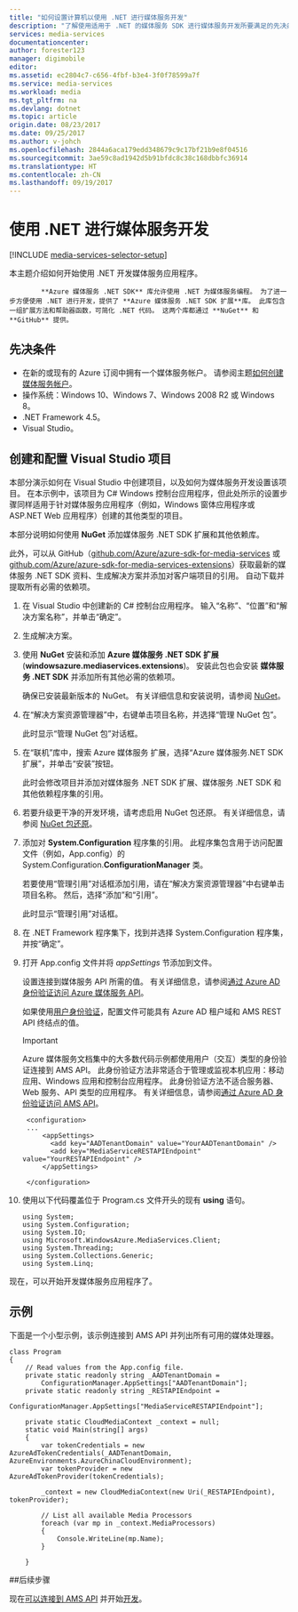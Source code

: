 ```yaml
---
title: "如何设置计算机以使用 .NET 进行媒体服务开发"
description: "了解使用适用于 .NET 的媒体服务 SDK 进行媒体服务开发所要满足的先决条件。 此外，了解如何创建 Visual Studio 应用程序。"
services: media-services
documentationcenter: 
author: forester123
manager: digimobile
editor: 
ms.assetid: ec2804c7-c656-4fbf-b3e4-3f0f78599a7f
ms.service: media-services
ms.workload: media
ms.tgt_pltfrm: na
ms.devlang: dotnet
ms.topic: article
origin.date: 08/23/2017
ms.date: 09/25/2017
ms.author: v-johch
ms.openlocfilehash: 2844a6aca179edd348679c9c17bf21b9e8f04516
ms.sourcegitcommit: 3ae59c8ad1942d5b91bfdc8c38c168dbbfc36914
ms.translationtype: HT
ms.contentlocale: zh-CN
ms.lasthandoff: 09/19/2017
---
```

# <a name="media-services-development-with-net"></a>使用 .NET 进行媒体服务开发
[!INCLUDE [media-services-selector-setup](../../includes/media-services-selector-setup.md)]

本主题介绍如何开始使用 .NET 开发媒体服务应用程序。


            **Azure 媒体服务 .NET SDK** 库允许使用 .NET 为媒体服务编程。 为了进一步方便使用 .NET 进行开发，提供了 **Azure 媒体服务 .NET SDK 扩展**库。 此库包含一组扩展方法和帮助器函数，可简化 .NET 代码。 这两个库都通过 **NuGet** 和 **GitHub** 提供。

## <a name="prerequisites"></a>先决条件
* 在新的或现有的 Azure 订阅中拥有一个媒体服务帐户。 请参阅主题[如何创建媒体服务帐户](media-services-portal-create-account.md)。
* 操作系统：Windows 10、Windows 7、Windows 2008 R2 或 Windows 8。
* .NET Framework 4.5。
* Visual Studio。

## <a name="create-and-configure-a-visual-studio-project"></a>创建和配置 Visual Studio 项目
本部分演示如何在 Visual Studio 中创建项目，以及如何为媒体服务开发设置该项目。  在本示例中，该项目为 C# Windows 控制台应用程序，但此处所示的设置步骤同样适用于针对媒体服务应用程序（例如，Windows 窗体应用程序或 ASP.NET Web 应用程序）创建的其他类型的项目。

本部分说明如何使用 **NuGet** 添加媒体服务 .NET SDK 扩展和其他依赖库。

此外，可以从 GitHub（[github.com/Azure/azure-sdk-for-media-services](https://github.com/Azure/azure-sdk-for-media-services) 或 [github.com/Azure/azure-sdk-for-media-services-extensions](https://github.com/Azure/azure-sdk-for-media-services-extensions)）获取最新的媒体服务 .NET SDK 资料、生成解决方案并添加对客户端项目的引用。 自动下载并提取所有必需的依赖项。

1. 在 Visual Studio 中创建新的 C# 控制台应用程序。 输入“名称”、“位置”和“解决方案名称”，并单击“确定”。
2. 生成解决方案。
3. 使用 **NuGet** 安装和添加 **Azure 媒体服务 .NET SDK 扩展** (**windowsazure.mediaservices.extensions**)。 安装此包也会安装 **媒体服务 .NET SDK** 并添加所有其他必需的依赖项。
   
    确保已安装最新版本的 NuGet。 有关详细信息和安装说明，请参阅 [NuGet](http://nuget.codeplex.com/)。
4. 在“解决方案资源管理器”中，右键单击项目名称，并选择“管理 NuGet 包”。
   
    此时显示“管理 NuGet 包”对话框。
5. 在“联机”库中，搜索 Azure 媒体服务 扩展，选择“Azure 媒体服务.NET SDK 扩展”，并单击“安装”按钮。
   
    此时会修改项目并添加对媒体服务 .NET SDK 扩展、媒体服务 .NET SDK 和其他依赖程序集的引用。
6. 若要升级更干净的开发环境，请考虑启用 NuGet 包还原。 有关详细信息，请参阅 [NuGet 包还原](http://docs.nuget.org/consume/package-restore)。
7. 添加对 **System.Configuration** 程序集的引用。 此程序集包含用于访问配置文件（例如，App.config）的 System.Configuration.**ConfigurationManager** 类。
   
    若要使用“管理引用”对话框添加引用，请在“解决方案资源管理器”中右键单击项目名称。 然后，选择“添加”和“引用”。
   
    此时显示“管理引用”对话框。
8. 在 .NET Framework 程序集下，找到并选择 System.Configuration 程序集，并按“确定”。
9. 打开 App.config 文件并将 *appSettings* 节添加到文件。     
   
    设置连接到媒体服务 API 所需的值。 有关详细信息，请参阅[通过 Azure AD 身份验证访问 Azure 媒体服务 API](media-services-use-aad-auth-to-access-ams-api.md)。 

    如果使用[用户身份验证](media-services-use-aad-auth-to-access-ams-api.md#types-of-authentication)，配置文件可能具有 Azure AD 租户域和 AMS REST API 终结点的值。

    >[!Important]
    >Azure 媒体服务文档集中的大多数代码示例都使用用户（交互）类型的身份验证连接到 AMS API。 此身份验证方法非常适合于管理或监视本机应用：移动应用、Windows 应用和控制台应用程序。 此身份验证方法不适合服务器、Web 服务、API 类型的应用程序。  有关详细信息，请参阅[通过 Azure AD 身份验证访问 AMS API](media-services-use-aad-auth-to-access-ams-api.md)。

        <configuration>
        ...
            <appSettings>
              <add key="AADTenantDomain" value="YourAADTenantDomain" />
              <add key="MediaServiceRESTAPIEndpoint" value="YourRESTAPIEndpoint" />
            </appSettings>

        </configuration>

10. 使用以下代码覆盖位于 Program.cs 文件开头的现有 **using** 语句。
   
        using System;
        using System.Configuration;
        using System.IO;
        using Microsoft.WindowsAzure.MediaServices.Client;
        using System.Threading;
        using System.Collections.Generic;
        using System.Linq;

现在，可以开始开发媒体服务应用程序了。    

## <a name="example"></a>示例

下面是一个小型示例，该示例连接到 AMS API 并列出所有可用的媒体处理器。

    class Program
    {
        // Read values from the App.config file.
        private static readonly string _AADTenantDomain =
            ConfigurationManager.AppSettings["AADTenantDomain"];
        private static readonly string _RESTAPIEndpoint =
            ConfigurationManager.AppSettings["MediaServiceRESTAPIEndpoint"];

        private static CloudMediaContext _context = null;
        static void Main(string[] args)
        {
            var tokenCredentials = new AzureAdTokenCredentials(_AADTenantDomain, AzureEnvironments.AzureChinaCloudEnvironment);
            var tokenProvider = new AzureAdTokenProvider(tokenCredentials);

            _context = new CloudMediaContext(new Uri(_RESTAPIEndpoint), tokenProvider);

            // List all available Media Processors
            foreach (var mp in _context.MediaProcessors)
            {
                Console.WriteLine(mp.Name);
            }

        }

##<a name="next-steps"></a>后续步骤

现在[可以连接到 AMS API](media-services-use-aad-auth-to-access-ams-api.md) 并开始[开发](media-services-dotnet-get-started.md)。


<!--Update_Description: add one link-->
